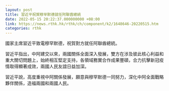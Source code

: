 ```yaml
---
layout: post
title: 習近平祝賀穆罕默德就任阿聯酋總統
date: 2022-05-15 20:22:37.000000000 +08:00
link: https://news.rthk.hk/rthk/ch/component/k2/1648646-20220515.htm
categories: rthk
---
```


國家主席習近平致電穆罕默德，祝賀對方就任阿聯酋總統。

習近平指出，中阿建交以來，兩國關係全面深入發展，雙方在涉及彼此核心利益和重大關切問題上，始終相互堅定支持，各領域務實合作成果豐碩，合力抗擊新冠疫情取得顯著成效，兩國人民友誼日益加深。

習近平說，高度重視中阿關係發展，願意與穆罕默德一同努力，深化中阿全面戰略夥伴關係，造福兩國和兩國人民。

